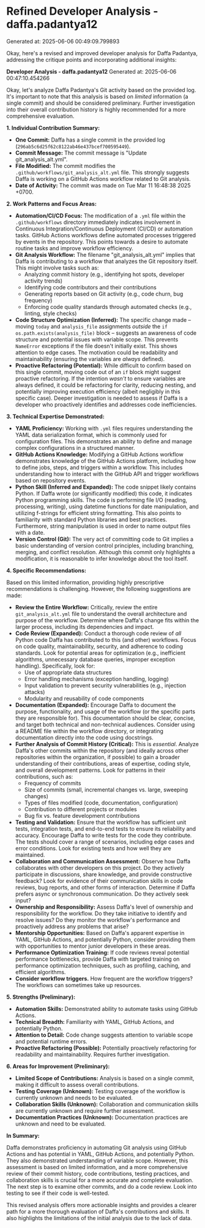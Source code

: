 # Refined Developer Analysis - daffa.padantya12
Generated at: 2025-06-06 00:49:09.799893

Okay, here's a revised and improved developer analysis for Daffa Padantya, addressing the critique points and incorporating additional insights:

**Developer Analysis - daffa.padantya12**
Generated at: 2025-06-06 00:47:10.454266

Okay, let's analyze Daffa Padantya's Git activity based on the provided log.  It's important to note that this analysis is based on *limited* information (a single commit) and should be considered preliminary. Further investigation into their overall contribution history is highly recommended for a more comprehensive evaluation.

**1. Individual Contribution Summary:**

*   **One Commit:**  Daffa has a single commit in the provided log (`296ab5c6d25f62c8122ab46e437bcef700595449`).
*   **Commit Message:** The commit message is "Update git\_analysis\_alt.yml".
*   **File Modified:** The commit modifies the `.github/workflows/git_analysis_alt.yml` file.  This strongly suggests Daffa is working on a GitHub Actions workflow related to Git analysis.
*   **Date of Activity:** The commit was made on Tue Mar 11 16:48:38 2025 +0700.

**2. Work Patterns and Focus Areas:**

*   **Automation/CI/CD Focus:** The modification of a `.yml` file within the `.github/workflows` directory immediately indicates involvement in Continuous Integration/Continuous Deployment (CI/CD) or automation tasks.  GitHub Actions workflows define automated processes triggered by events in the repository. This points towards a desire to automate routine tasks and improve workflow efficiency.
*   **Git Analysis Workflow:** The filename "git\_analysis\_alt.yml" implies that Daffa is contributing to a workflow that analyzes the Git repository itself.  This might involve tasks such as:
    *   Analyzing commit history (e.g., identifying hot spots, developer activity trends)
    *   Identifying code contributors and their contributions
    *   Generating reports based on Git activity (e.g., code churn, bug frequency)
    *   Enforcing code quality standards through automated checks (e.g., linting, style checks)
*   **Code Structure Optimization (Inferred):** The specific change made – moving `today` and `analysis_file` assignments *outside* the `if os.path.exists(analysis_file)` block – suggests an awareness of code structure and potential issues with variable scope. This prevents `NameError` exceptions if the file doesn't initially exist. This shows attention to edge cases.  The motivation could be readability and maintainability (ensuring the variables are *always* defined).
*   **Proactive Refactoring (Potential):** While difficult to confirm based on this single commit, moving code out of an `if` block might suggest proactive refactoring. If the intention *wasn't* to ensure variables are always defined, it could be refactoring for clarity, reducing nesting, and potentially improving execution efficiency (albeit negligibly in this specific case). Deeper investigation is needed to assess if Daffa is a developer who proactively identifies and addresses code inefficiencies.

**3. Technical Expertise Demonstrated:**

*   **YAML Proficiency:** Working with `.yml` files requires understanding the YAML data serialization format, which is commonly used for configuration files.  This demonstrates an ability to define and manage complex configurations in a structured manner.
*   **GitHub Actions Knowledge:** Modifying a GitHub Actions workflow demonstrates knowledge of the GitHub Actions platform, including how to define jobs, steps, and triggers within a workflow. This includes understanding how to interact with the GitHub API and trigger workflows based on repository events.
*   **Python Skill (Inferred and Expanded):** The code snippet likely contains Python. If Daffa wrote (or significantly modified) this code, it indicates Python programming skills.  The code is performing file I/O (reading, processing, writing), using datetime functions for date manipulation, and utilizing f-strings for efficient string formatting. This also points to familiarity with standard Python libraries and best practices. Furthermore, string manipulation is used in order to name output files with a date.
* **Version Control (Git):** The very act of committing code to Git implies a basic understanding of version control principles, including branching, merging, and conflict resolution.  Although this commit only highlights a modification, it is reasonable to infer knowledge about the tool itself.

**4. Specific Recommendations:**

Based on this limited information, providing highly prescriptive recommendations is challenging. However, the following suggestions are made:

*   **Review the Entire Workflow:**  Critically, review the entire `git_analysis_alt.yml` file to understand the overall architecture and purpose of the workflow. Determine where Daffa's change fits within the larger process, including its dependencies and impact.
*   **Code Review (Expanded):** Conduct a thorough code review of *all* Python code Daffa has contributed to this (and other) workflows.  Focus on code quality, maintainability, security, and adherence to coding standards. Look for potential areas for optimization (e.g., inefficient algorithms, unnecessary database queries, improper exception handling). Specifically, look for:
    *   Use of appropriate data structures
    *   Error handling mechanisms (exception handling, logging)
    *   Input validation to prevent security vulnerabilities (e.g., injection attacks)
    *   Modularity and reusability of code components
*   **Documentation (Expanded):** Encourage Daffa to document the purpose, functionality, and usage of the workflow (or the specific parts they are responsible for). This documentation should be clear, concise, and target both technical and non-technical audiences. Consider using a README file within the workflow directory, or integrating documentation directly into the code using docstrings.
*   **Further Analysis of Commit History (Critical):**  This is *essential*. Analyze Daffa's other commits within the repository (and ideally across other repositories within the organization, if possible) to gain a broader understanding of their contributions, areas of expertise, coding style, and overall development patterns. Look for patterns in their contributions, such as:
    *   Frequency of commits
    *   Size of commits (small, incremental changes vs. large, sweeping changes)
    *   Types of files modified (code, documentation, configuration)
    *   Contribution to different projects or modules
    *   Bug fix vs. feature development contributions
*   **Testing and Validation:** Ensure that the workflow has sufficient unit tests, integration tests, and end-to-end tests to ensure its reliability and accuracy.  Encourage Daffa to write tests for the code they contribute. The tests should cover a range of scenarios, including edge cases and error conditions. Look for existing tests and how well they are maintained.
*   **Collaboration and Communication Assessment:** Observe how Daffa collaborates with other developers on this project. Do they actively participate in discussions, share knowledge, and provide constructive feedback?  Look for evidence of their communication skills in code reviews, bug reports, and other forms of interaction. Determine if Daffa prefers async or synchronous communication. Do they actively seek input?
*   **Ownership and Responsibility:** Assess Daffa's level of ownership and responsibility for the workflow. Do they take initiative to identify and resolve issues? Do they monitor the workflow's performance and proactively address any problems that arise?
*   **Mentorship Opportunities:** Based on Daffa's apparent expertise in YAML, GitHub Actions, and potentially Python, consider providing them with opportunities to mentor junior developers in these areas.
*   **Performance Optimization Training:** If code reviews reveal potential performance bottlenecks, provide Daffa with targeted training on performance optimization techniques, such as profiling, caching, and efficient algorithms.
* **Consider workflow triggers.** How frequent are the workflow triggers? The workflows can sometimes take up resources.

**5. Strengths (Preliminary):**

*   **Automation Skills:** Demonstrated ability to automate tasks using GitHub Actions.
*   **Technical Breadth:** Familiarity with YAML, GitHub Actions, and potentially Python.
*   **Attention to Detail:** Code change suggests attention to variable scope and potential runtime errors.
* **Proactive Refactoring (Possible):** Potentially proactively refactoring for readability and maintainability. Requires further investigation.

**6. Areas for Improvement (Preliminary):**

*   **Limited Scope of Contributions:**  Analysis is based on a single commit, making it difficult to assess overall contributions.
*   **Testing Coverage (Unknown):**  Testing coverage of the workflow is currently unknown and needs to be evaluated.
*   **Collaboration Skills (Unknown):**  Collaboration and communication skills are currently unknown and require further assessment.
*   **Documentation Practices (Unknown):**  Documentation practices are unknown and need to be evaluated.

**In Summary:**

Daffa demonstrates proficiency in automating Git analysis using GitHub Actions and has potential in YAML, GitHub Actions, and potentially Python. They also demonstrated understanding of variable scope. However, this assessment is based on limited information, and a more comprehensive review of their commit history, code contributions, testing practices, and collaboration skills is crucial for a more accurate and complete evaluation. The next step is to examine other commits, and do a code review. Look into testing to see if their code is well-tested.

This revised analysis offers more actionable insights and provides a clearer path for a more thorough evaluation of Daffa's contributions and skills. It also highlights the limitations of the initial analysis due to the lack of data.
